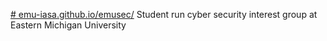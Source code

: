 <a class="btn btn-primary" href="https://github.com/emu-iasa/Meeting-Notes/blob/master/2019%20Fall/10.04.19/IASA%20.pdf" role="button"># emu-iasa.github.io/emusec/</a>
Student run cyber security interest group at Eastern Michigan University 
